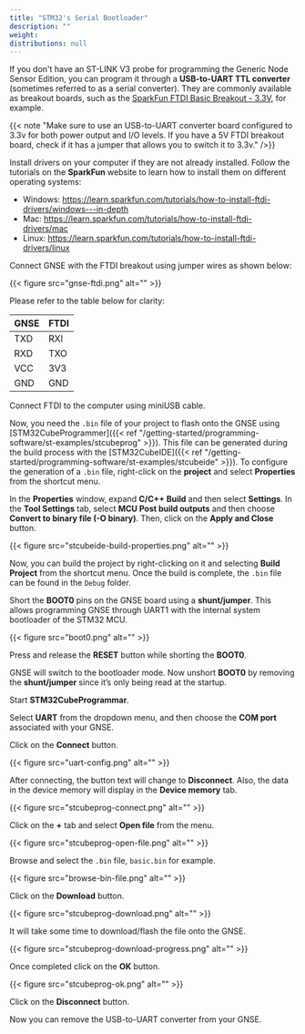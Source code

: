 ```yaml
---
title: "STM32's Serial Bootloader"
description: ""
weight:
distributions: null
---
```


If you don't have an ST-LINK V3 probe for programming the Generic Node Sensor Edition, you can program it through a **USB-to-UART TTL converter** (sometimes referred to as a serial converter). They are commonly available as breakout boards, such as the [SparkFun FTDI Basic Breakout - 3.3V](https://www.sparkfun.com/products/9873), for example.

{{< note "Make sure to use an USB-to-UART  converter  board configured to 3.3v for both power output and I/O levels. If you have a 5V FTDI breakout board, check if it has a jumper that allows you to switch it to 3.3v." />}}

Install drivers on your computer if they are not already installed. Follow the tutorials on the **SparkFun** website to learn how to install them on different operating systems:

- Windows: https://learn.sparkfun.com/tutorials/how-to-install-ftdi-drivers/windows---in-depth
- Mac: https://learn.sparkfun.com/tutorials/how-to-install-ftdi-drivers/mac
- Linux: https://learn.sparkfun.com/tutorials/how-to-install-ftdi-drivers/linux

Connect GNSE with the FTDI breakout using jumper wires as shown below:

{{< figure src="gnse-ftdi.png" alt="" >}}

Please refer to the table below for clarity:

| GNSE   | FTDI |
|--------|------|
| TXD    | RXI  |
| RXD    | TXO  |
| VCC    | 3V3  |
| GND    | GND  |

Connect FTDI to the computer using miniUSB cable.

Now, you need the `.bin` file of your project to flash onto the GNSE using [STM32CubeProgrammer]({{< ref "/getting-started/programming-software/st-examples/stcubeprog" >}}). This file can be generated during the build process with the [STM32CubeIDE]({{< ref "/getting-started/programming-software/st-examples/stcubeide" >}}). To configure the generation of a `.bin` file, right-click on the **project** and select **Properties** from the shortcut menu.

In the **Properties** window, expand **C/C++ Build** and then select **Settings**. In the **Tool Settings** tab, select **MCU Post build outputs** and then choose **Convert to binary file (-O binary)**. Then, click on the **Apply and Close** button.

{{< figure src="stcubeide-build-properties.png" alt="" >}}

Now, you can build the project by right-clicking on it and selecting **Build Project** from the shortcut menu. Once the build is complete, the `.bin` file can be found in the `Debug` folder.

Short the **BOOT0** pins on the GNSE board using a **shunt/jumper**. This allows programming GNSE through UART1 with the internal system bootloader of the STM32 MCU.

{{< figure src="boot0.png" alt="" >}}

Press and release the **RESET** button while shorting the **BOOT0**.

GNSE will switch to the bootloader mode. Now unshort **BOOT0** by removing the **shunt/jumper** since it’s only being read at the startup.

Start **STM32CubeProgrammar**.

Select **UART** from the dropdown menu, and then choose the **COM port** associated with your GNSE.

Click on the **Connect** button. 

{{< figure src="uart-config.png" alt="" >}}

After connecting, the button text will change to **Disconnect**. Also, the data in the device memory will display in the **Device memory** tab.

{{< figure src="stcubeprog-connect.png" alt="" >}}

Click on the **+** tab and select **Open file** from the menu.

{{< figure src="stcubeprog-open-file.png" alt="" >}}

Browse and select the `.bin` file, `basic.bin` for example.

{{< figure src="browse-bin-file.png" alt="" >}}

Click on the **Download** button.

{{< figure src="stcubeprog-download.png" alt="" >}}

It will take some time to download/flash the file onto the GNSE.

{{< figure src="stcubeprog-download-progress.png" alt="" >}}

Once completed click on the **OK** button.

{{< figure src="stcubeprog-ok.png" alt="" >}}

Click on the **Disconnect** button.

Now you can remove the USB-to-UART converter from your GNSE.
